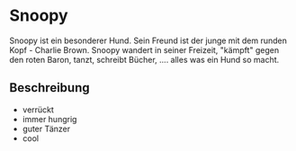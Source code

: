 # Snoopy

Snoopy ist ein besonderer Hund.
Sein Freund ist der junge mit dem runden Kopf - Charlie Brown.
Snoopy wandert in seiner Freizeit, "kämpft" gegen den roten Baron,
tanzt, schreibt Bücher, ....
alles was ein Hund so macht.

## Beschreibung

* verrückt
* immer hungrig
* guter Tänzer
* cool